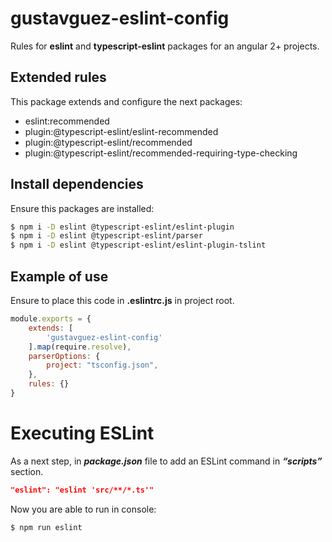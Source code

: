 # gustavguez-eslint-config
Rules for **eslint** and **typescript-eslint** packages for an angular 2+ projects.

## Extended rules
This package extends and configure the next packages:
  - eslint:recommended
  - plugin:@typescript-eslint/eslint-recommended
  - plugin:@typescript-eslint/recommended
  - plugin:@typescript-eslint/recommended-requiring-type-checking

## Install dependencies
Ensure this packages are installed:
```sh
$ npm i -D eslint @typescript-eslint/eslint-plugin
$ npm i -D eslint @typescript-eslint/parser
$ npm i -D eslint @typescript-eslint/eslint-plugin-tslint
```

## Example of use
Ensure to place this code in **.eslintrc.js** in project root.
```javascript
module.exports = {
    extends: [
		'gustavguez-eslint-config'
	].map(require.resolve),
    parserOptions: {
        project: "tsconfig.json",
    },
    rules: {}
}
```

# Executing ESLint
As a next step, in ***package.json*** file to add an ESLint command in ***“scripts”*** section.
```json
"eslint": "eslint 'src/**/*.ts'"
```

Now you are able to run in console:
```sh
$ npm run eslint
```

